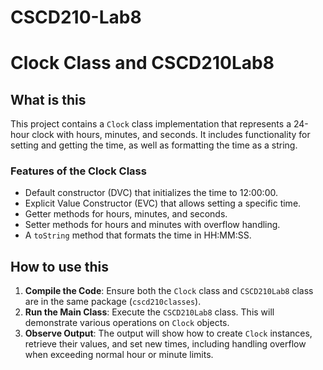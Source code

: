 # CSCD210-Lab8
# Clock Class and CSCD210Lab8

## What is this

This project contains a `Clock` class implementation that represents a 24-hour clock with hours, minutes, and seconds. It includes functionality for setting and getting the time, as well as formatting the time as a string.

### Features of the Clock Class
- Default constructor (DVC) that initializes the time to 12:00:00.
- Explicit Value Constructor (EVC) that allows setting a specific time.
- Getter methods for hours, minutes, and seconds.
- Setter methods for hours and minutes with overflow handling.
- A `toString` method that formats the time in HH:MM:SS.

## How to use this

1. **Compile the Code**: Ensure both the `Clock` class and `CSCD210Lab8` class are in the same package (`cscd210classes`).
2. **Run the Main Class**: Execute the `CSCD210Lab8` class. This will demonstrate various operations on `Clock` objects.
3. **Observe Output**: The output will show how to create `Clock` instances, retrieve their values, and set new times, including handling overflow when exceeding normal hour or minute limits.
